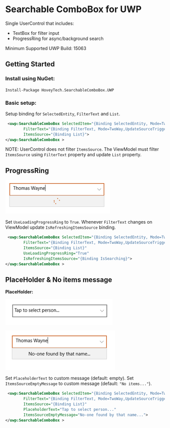 # Searchable ComboBox for UWP

Single UserControl that includes:
* TextBox for filter input
* ProgressRing for async/background search

Minimum Supported UWP Build: 15063

## Getting Started

### Install using NuGet: 

`Install-Package HoveyTech.SearchableComboBox.UWP`

### Basic setup:

Setup binding for `SelectedEntity`, `FilterText` and `List`.
```xml
 <uwp:SearchableComboBox SelectedItem="{Binding SelectedEntity, Mode=TwoWay}"
        FilterText="{Binding FilterText, Mode=TwoWay,UpdateSourceTrigger=PropertyChanged}"
        ItemsSource="{Binding List}">
</uwp:SearchableComboBox >
```                            

NOTE: UserControl does not filter `ItemsSource`. The ViewModel must filter `ItemsSource` using `FilterText` property and update `List` property.

## ProgressRing

![ProgressRing](./docs/_ProgressRing.png "ProgressRing")

Set `UseLoadingProgressRing` to `True`. Whenever `FilterText` changes on ViewModel update `IsRefreshingItemsSource` binding.
```xml
 <uwp:SearchableComboBox SelectedItem="{Binding SelectedEntity, Mode=TwoWay}"
        FilterText="{Binding FilterText, Mode=TwoWay,UpdateSourceTrigger=PropertyChanged}"
        ItemsSource="{Binding List}"
        UseLoadingProgressRing="True"
        IsRefreshingItemsSource="{Binding IsSearching}">
</uwp:SearchableComboBox >
```                            
## PlaceHolder & No items message

**PlaceHolder:**

![PlaceHolderText](./docs/_PlaceHolderText.png "PlaceHolderText")

![ItemsSourceEmptyMessage](./docs/_ItemsSourceEmptyMessage.png "ItemsSourceEmptyMessage")

Set `PlaceholderText` to custom message (default: empty). Set `ItemsSourceEmptyMessage` to custom message (default: `"No items..."`).
```xml
 <uwp:SearchableComboBox SelectedItem="{Binding SelectedEntity, Mode=TwoWay}"
        FilterText="{Binding FilterText, Mode=TwoWay,UpdateSourceTrigger=PropertyChanged}"
        ItemsSource="{Binding List}"
        PlaceholderText="Tap to select person..."
        ItemsSourceEmptyMessage="No-one found by that name...">
</uwp:SearchableComboBox >
```                            